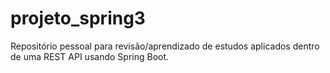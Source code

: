 # projeto_spring3
Repositório pessoal para revisão/aprendizado de estudos aplicados dentro de uma REST API usando Spring Boot.
